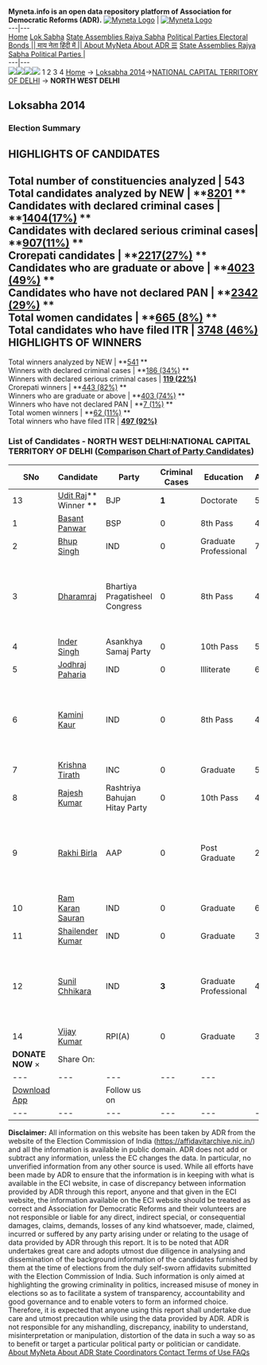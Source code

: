 **Myneta.info is an open data repository platform of Association for Democratic Reforms (ADR).**
[![Myneta Logo](https://www.myneta.info/lib/img/myneta-logo.png)](https://www.myneta.info/) | [![Myneta Logo](https://www.myneta.info/lib/img/adr-logo.png)](https://adrindia.org)  
---|---  
[Home](https://www.myneta.info/) [Lok Sabha](https://www.myneta.info/#ls "Lok Sabha") [ State Assemblies ](https://www.myneta.info/#sa "State Assemblies") [Rajya Sabha](https://www.myneta.info/#rs "Rajya Sabha") [Political Parties ](https://www.myneta.info/party "Political Parties") [ Electoral Bonds ](https://www.myneta.info/electoral_bonds "Electoral Bonds") [ || माय नेता हिंदी में || ](https://translate.google.co.in/translate?prev=hp&hl=en&js=y&u=www.myneta.info&sl=en&tl=hi&history_state0=) [ About MyNeta ](https://adrindia.org/content/about-myneta) [ About ADR ](https://adrindia.org/about-adr/who-we-are) [☰](javascript:void\(0\))
[ State Assemblies ](https://www.myneta.info/#sa "State Assemblies") [ Rajya Sabha ](https://www.myneta.info/#rs "Rajya Sabha") [ Political Parties ](https://www.myneta.info/party "Political Parties")
|   
---|---  
![](https://www.myneta.info/lib/img/banner/banner-1.png)![](https://www.myneta.info/lib/img/banner/banner-2.png)![](https://www.myneta.info/lib/img/banner/banner-3.png)![](https://www.myneta.info/lib/img/banner/banner-4.png)
1  2  3  4 
[Home](https://www.myneta.info/) → [Loksabha 2014](https://www.myneta.info/ls2014/)→[NATIONAL CAPITAL TERRITORY OF DELHI](https://www.myneta.info/ls2014/index.php?action=show_constituencies&state_id=33) → **NORTH WEST DELHI**
### 
## Loksabha 2014
###  Election Summary 
HIGHLIGHTS OF CANDIDATES  
---  
Total number of constituencies analyzed |  543   
Total candidates analyzed by NEW | **[8201](https://www.myneta.info/ls2014/index.php?action=summary&subAction=candidates_analyzed&sort=candidate#summary) **  
Candidates with declared criminal cases | **[1404(17%)](https://www.myneta.info/ls2014/index.php?action=summary&subAction=crime&sort=candidate#summary) **  
Candidates with declared serious criminal cases| **[907(11%)](https://www.myneta.info/ls2014/index.php?action=summary&subAction=serious_crime&sort=candidate#summary) **  
Crorepati candidates | **[2217(27%)](https://www.myneta.info/ls2014/index.php?action=summary&subAction=crorepati&sort=candidate#summary) **  
Candidates who are graduate or above | **[4023 (49%)](https://www.myneta.info/ls2014/index.php?action=summary&subAction=education&sort=candidate#summary) **  
Candidates who have not declared PAN | **[2342 (29%)](https://www.myneta.info/ls2014/index.php?action=summary&subAction=without_pan&sort=candidate#summary) **  
Total women candidates | **[665 (8%)](https://www.myneta.info/ls2014/index.php?action=summary&subAction=women_candidate&sort=candidate#summary) **  
Total candidates who have filed ITR | [**3748 (46%)**](https://www.myneta.info/ls2014/index.php?action=summary&subAction=filed_itr&sort=candidate#summary)  
HIGHLIGHTS OF WINNERS  
---  
Total winners analyzed by NEW | **[541](https://www.myneta.info/ls2014/index.php?action=summary&subAction=winner_analyzed&sort=candidate#summary) **  
Winners with declared criminal cases | **[186 (34%)](https://www.myneta.info/ls2014/index.php?action=summary&subAction=winner_crime&sort=candidate#summary) **  
Winners with declared serious criminal cases | **[119 (22%)](https://www.myneta.info/ls2014/index.php?action=summary&subAction=winner_serious_crime&sort=candidate#summary)**  
Crorepati winners | **[443 (82%)](https://www.myneta.info/ls2014/index.php?action=summary&subAction=winner_crorepati&sort=candidate#summary) **  
Winners who are graduate or above | **[403 (74%)](https://www.myneta.info/ls2014/index.php?action=summary&subAction=winner_education&sort=candidate#summary) **  
Winners who have not declared PAN | **[7 (1%)](https://www.myneta.info/ls2014/index.php?action=summary&subAction=winner_without_pan&sort=candidate#summary) **  
Total women winners | **[62 (11%)](https://www.myneta.info/ls2014/index.php?action=summary&subAction=winner_women&sort=candidate#summary) **  
Total winners who have filed ITR | [**497 (92%)**](https://www.myneta.info/ls2014/index.php?action=summary&subAction=winner_filed_itr&sort=candidate#summary)  
### List of Candidates - NORTH WEST DELHI:NATIONAL CAPITAL TERRITORY OF DELHI ([Comparison Chart of Party Candidates](https://www.myneta.info/ls2014/comparisonchart.php?constituency_id=455))
SNo | Candidate| Party| Criminal Cases| Education| Age| Total Assets| Liabilities  
---|---|---|---|---|---|---|---  
13  | [Udit Raj](https://www.myneta.info/ls2014/candidate.php?candidate_id=69)** Winner ** | BJP | **1** | Doctorate| 56 | Rs 4,49,02,363 ~ 4 Crore+ | Rs 0 ~   
1  | [Basant Panwar](https://www.myneta.info/ls2014/candidate.php?candidate_id=497) | BSP | 0 | 8th Pass| 46 | Rs 21,62,778 ~ 21 Lacs+ | Rs 27,500 ~ 27 Thou+  
2  | [Bhup Singh](https://www.myneta.info/ls2014/candidate.php?candidate_id=1312) | IND | 0 | Graduate Professional| 77 | Rs 61,711 ~ 61 Thou+ | Rs 0 ~   
3  | [Dharamraj](https://www.myneta.info/ls2014/candidate.php?candidate_id=1315) | Bhartiya Pragatisheel Congress | 0 | 8th Pass| 40 | ![](https://myneta.info/image_v2.php?myneta_folder=ls2014&candidate_id=1315&col=ta) | ![](https://myneta.info/image_v2.php?myneta_folder=ls2014&candidate_id=1315&col=lia)  
4  | [Inder Singh](https://www.myneta.info/ls2014/candidate.php?candidate_id=1309) | Asankhya Samaj Party | 0 | 10th Pass| 51 | Rs 24,37,000 ~ 24 Lacs+ | Rs 0 ~   
5  | [Jodhraj Paharia](https://www.myneta.info/ls2014/candidate.php?candidate_id=1310) | IND | 0 | Illiterate| 65 | Rs 72,21,810 ~ 72 Lacs+ | Rs 0 ~   
6  | [Kamini Kaur](https://www.myneta.info/ls2014/candidate.php?candidate_id=1311) | IND | 0 | 8th Pass| 49 | ![](https://myneta.info/image_v2.php?myneta_folder=ls2014&candidate_id=1311&col=ta) | ![](https://myneta.info/image_v2.php?myneta_folder=ls2014&candidate_id=1311&col=lia)  
7  | [Krishna Tirath](https://www.myneta.info/ls2014/candidate.php?candidate_id=872) | INC | 0 | Graduate| 58 | Rs 5,68,82,796 ~ 5 Crore+ | Rs 0 ~   
8  | [Rajesh Kumar](https://www.myneta.info/ls2014/candidate.php?candidate_id=1318) | Rashtriya Bahujan Hitay Party | 0 | 10th Pass| 41 | Rs 11,41,000 ~ 11 Lacs+ | Rs 0 ~   
9  | [Rakhi Birla](https://www.myneta.info/ls2014/candidate.php?candidate_id=496) | AAP | 0 | Post Graduate| 27 | ![](https://myneta.info/image_v2.php?myneta_folder=ls2014&candidate_id=496&col=ta) | ![](https://myneta.info/image_v2.php?myneta_folder=ls2014&candidate_id=496&col=lia)  
10  | [Ram Karan Sauran](https://www.myneta.info/ls2014/candidate.php?candidate_id=1319) | IND | 0 | Graduate| 60 | Rs 1,18,54,000 ~ 1 Crore+ | Rs 12,57,000 ~ 12 Lacs+  
11  | [Shailender Kumar](https://www.myneta.info/ls2014/candidate.php?candidate_id=1314) | IND | 0 | Graduate| 34 | Rs 6,20,000 ~ 6 Lacs+ | Rs 10,000 ~ 10 Thou+  
12  | [Sunil Chhikara](https://www.myneta.info/ls2014/candidate.php?candidate_id=1317) | IND | **3** | Graduate Professional| 42 | ![](https://myneta.info/image_v2.php?myneta_folder=ls2014&candidate_id=1317&col=ta) | ![](https://myneta.info/image_v2.php?myneta_folder=ls2014&candidate_id=1317&col=lia)  
14  | [Vijay Kumar](https://www.myneta.info/ls2014/candidate.php?candidate_id=1316) | RPI(A) | 0 | Graduate| 39 | Rs 58,80,000 ~ 58 Lacs+ | Rs 0 ~   
|  **DONATE NOW** × |  Share On:  | [](https://api.whatsapp.com/send?text=https%3A%2F%2Fmyneta.info%2Fpunjab2022%2Findex.php%3Faction%3Dshow_constituencies%26state_id%3D19) | [](https://www.facebook.com/sharer/sharer.php?u=https%3A%2F%2Fmyneta.info%2Fpunjab2022%2Findex.php%3Faction%3Dshow_constituencies%26state_id%3D19) | [](https://twitter.com/share?url=https%3A%2F%2Fmyneta.info%2Fpunjab2022%2Findex.php%3Faction%3Dshow_constituencies%26state_id%3D19)  
---|---|---|---|---  
| [ Download App ](https://play.google.com/store/apps/details?id=com.webrosoft.myneta1&pcampaignid=pcampaignidMKT-Other-global-all-co-prtnr-py-PartBadge-Mar2515-1) | [](https://play.google.com/store/apps/details?id=com.webrosoft.myneta1&pcampaignid=pcampaignidMKT-Other-global-all-co-prtnr-py-PartBadge-Mar2515-1) |  Follow us on  | [](https://www.facebook.com/adrindia.org/) | [](https://twitter.com/adrspeaks) | [](https://groups.google.com/g/national-election-watch?hl=en&pli=1) | [](https://www.instagram.com/adrspeaks/) | [](https://www.youtube.com/user/adrspeaks) | [](https://sharechat.com/profile/adrspeaks)  
---|---|---|---|---|---|---|---|---  
**Disclaimer:** All information on this website has been taken by ADR from the website of the Election Commission of India (https://affidavitarchive.nic.in/) and all the information is available in public domain. ADR does not add or subtract any information, unless the EC changes the data. In particular, no unverified information from any other source is used. While all efforts have been made by ADR to ensure that the information is in keeping with what is available in the ECI website, in case of discrepancy between information provided by ADR through this report, anyone and that given in the ECI website, the information available on the ECI website should be treated as correct and Association for Democratic Reforms and their volunteers are not responsible or liable for any direct, indirect special, or consequential damages, claims, demands, losses of any kind whatsoever, made, claimed, incurred or suffered by any party arising under or relating to the usage of data provided by ADR through this report. It is to be noted that ADR undertakes great care and adopts utmost due diligence in analysing and dissemination of the background information of the candidates furnished by them at the time of elections from the duly self-sworn affidavits submitted with the Election Commission of India. Such information is only aimed at highlighting the growing criminality in politics, increased misuse of money in elections so as to facilitate a system of transparency, accountability and good governance and to enable voters to form an informed choice. Therefore, it is expected that anyone using this report shall undertake due care and utmost precaution while using the data provided by ADR. ADR is not responsible for any mishandling, discrepancy, inability to understand, misinterpretation or manipulation, distortion of the data in such a way so as to benefit or target a particular political party or politician or candidate. 
[ About MyNeta ](https://adrindia.org/content/about-myneta) [ About ADR ](https://adrindia.org/about-adr/who-we-are) [ State Coordinators ](https://adrindia.org/about-adr/state-coordinators) [ Contact ](https://adrindia.org/contact-us) [ Terms of Use ](https://adrindia.org/content/adr-terms-use) [ FAQs ](https://adrindia.org/content/faqs)
